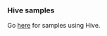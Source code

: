 ### Hive samples

Go [here](https://github.com/hivedb/hive/tree/master/examples) for samples using Hive.